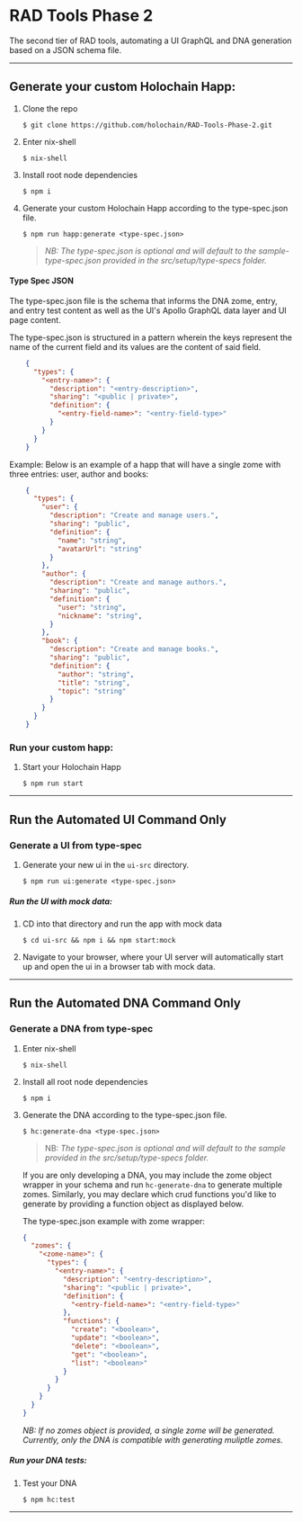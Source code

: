 # RAD Tools Phase 2
The second tier of RAD tools, automating a UI GraphQL and DNA generation based on a JSON schema file.

---
## Generate your custom Holochain Happ:
1. Clone the repo
    ```
    $ git clone https://github.com/holochain/RAD-Tools-Phase-2.git
    ```
2. Enter nix-shell
    ```
    $ nix-shell
    ```
3. Install root node dependencies
    ```
    $ npm i
    ```

4. Generate your custom Holochain Happ according to the type-spec.json file.
    ```
    $ npm run happ:generate <type-spec.json>
    ```
    >*NB: The type-spec.json is optional and will default to the sample-type-spec.json provided in the src/setup/type-specs folder.*

#### Type Spec JSON
The type-spec.json file is the schema that informs the DNA zome, entry, and entry test content as well as the UI's Apollo GraphQL data layer and UI page content. 
    
The type-spec.json is structured in a pattern wherein the keys represent the name of the current field and its values are the content of said field.  
```JSON
    {
      "types": {
        "<entry-name>": {
          "description": "<entry-description>",
          "sharing": "<public | private>",
          "definition": {
            "<entry-field-name>": "<entry-field-type>"
          }
        }
      }
    }
```

Example: Below is an example of a happ that will have a single zome with three entries: user, author and books:

```JSON
    {
      "types": {
        "user": {
          "description": "Create and manage users.",
          "sharing": "public",
          "definition": {
            "name": "string",
            "avatarUrl": "string"
          }
        },
        "author": {
          "description": "Create and manage authors.",
          "sharing": "public",
          "definition": {
            "user": "string",
            "nickname": "string",
          }
        },
        "book": {
          "description": "Create and manage books.",
          "sharing": "public",
          "definition": {
            "author": "string",
            "title": "string",
            "topic": "string"
          }
        }
      }
    }
```

### Run your custom happ:

1.  Start your Holochain Happ
    ```
    $ npm run start
    ```
---

## Run the Automated UI Command Only
### Generate a UI from type-spec
1. Generate your new ui in the `ui-src` directory.
    ```
    $ npm run ui:generate <type-spec.json>
    ```

##### Run the UI with mock data:
1. CD into that directory and run the app with mock data
    ```
    $ cd ui-src && npm i && npm start:mock
    ```

2. Navigate to your browser, where your UI server will automatically start up and open the ui in a browser tab with mock data.

---

## Run the Automated DNA Command Only
### Generate a DNA from type-spec
1. Enter nix-shell
    ```
    $ nix-shell
    ```

2. Install all root node dependencies
    ```
    $ npm i
    ```

3. Generate the DNA according to the type-spec.json file.
    ```
    $ hc:generate-dna <type-spec.json>
    ```
    >NB: *The type-spec.json is optional and will default to the sample provided in the src/setup/type-specs folder.*

    If you are only developing a DNA, you may include the zome object wrapper in your schema and run `hc-generate-dna` to generate multiple zomes. Similarly, you may declare which crud functions you'd like to generate by providing a function object as displayed below.

    The type-spec.json example with zome wrapper:

    ```JSON
    {
      "zomes": {
        "<zome-name>": {
          "types": {
            "<entry-name>": {
              "description": "<entry-description>",
              "sharing": "<public | private>",
              "definition": {
                "<entry-field-name>": "<entry-field-type>"
              },
              "functions": {
                "create": "<boolean>",
                "update": "<boolean>",
                "delete": "<boolean>",
                "get": "<boolean>",
                "list": "<boolean>"
              }
            }
          }
        }
      }
    }
    ```
   *NB: If no zomes object is provided, a single zome will be generated. Currently, only the DNA is compatible with generating muliptle zomes.*

##### Run your DNA tests:
1. Test your DNA
    ```
    $ npm hc:test
    ```
---
